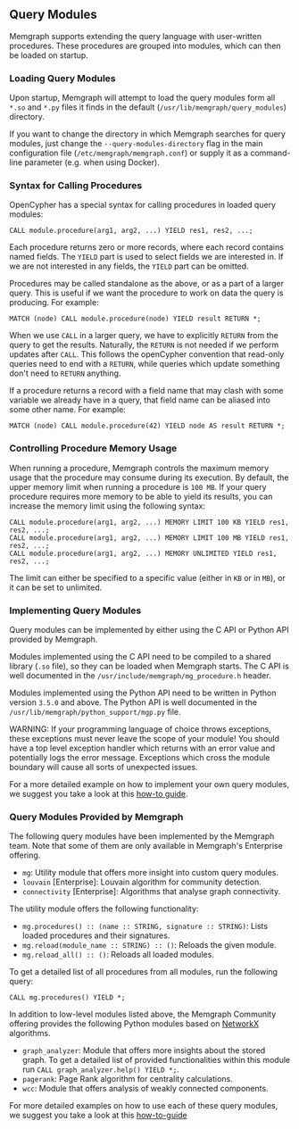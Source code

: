 ## Query Modules

Memgraph supports extending the query language with user-written procedures.
These procedures are grouped into modules, which can then be loaded on startup.

### Loading Query Modules

Upon startup, Memgraph will attempt to load the query modules form all `*.so`
and `*.py` files it finds in the default (`/usr/lib/memgraph/query_modules`)
directory.

If you want to change the directory in which Memgraph searches for query
modules, just change the `--query-modules-directory` flag in the main
configuration file (`/etc/memgraph/memgraph.conf`) or supply it as
a command-line parameter (e.g. when using Docker).

### Syntax for Calling Procedures

OpenCypher has a special syntax for calling procedures in loaded query
modules:

```opencypher
CALL module.procedure(arg1, arg2, ...) YIELD res1, res2, ...;
```

Each procedure returns zero or more records, where each record contains named
fields. The `YIELD` part is used to select fields we are interested in. If we
are not interested in any fields, the `YIELD` part can be omitted.

Procedures may be called standalone as the above, or as a part of a
larger query. This is useful if we want the procedure to work on data the
query is producing. For example:

```opencypher
MATCH (node) CALL module.procedure(node) YIELD result RETURN *;
```

When we use `CALL` in a larger query, we have to explicitly
`RETURN` from the query to get the results. Naturally, the `RETURN` is not
needed if we perform updates after `CALL`. This follows the openCypher
convention that read-only queries need to end with a `RETURN`, while queries
which update something don't need to `RETURN` anything.

If a procedure returns a record with a field name that may clash with some
variable we already have in a query, that field name can be aliased into some
other name. For example:

```opencypher
MATCH (node) CALL module.procedure(42) YIELD node AS result RETURN *;
```

### Controlling Procedure Memory Usage

When running a procedure, Memgraph controls the maximum memory usage that the
procedure may consume during its execution.  By default, the upper memory limit
when running a procedure is `100 MB`.  If your query procedure requires more
memory to be able to yield its results, you can increase the memory limit using
the following syntax:

```opencypher
CALL module.procedure(arg1, arg2, ...) MEMORY LIMIT 100 KB YIELD res1, res2, ...;
CALL module.procedure(arg1, arg2, ...) MEMORY LIMIT 100 MB YIELD res1, res2, ...;
CALL module.procedure(arg1, arg2, ...) MEMORY UNLIMITED YIELD res1, res2, ...;
```

The limit can either be specified to a specific value (either in `KB` or in
`MB`), or it can be set to unlimited.

### Implementing Query Modules

Query modules can be implemented by either using the C API or Python API
provided by Memgraph.

Modules implemented using the C API need to be compiled to a shared library
(`.so` file), so they can be loaded when Memgraph starts.  The C API is well
documented in the `/usr/include/memgraph/mg_procedure.h` header.

Modules implemented using the Python API need to be written in Python version
`3.5.0` and above. The Python API is well documented in the
`/usr/lib/memgraph/python_support/mgp.py` file.

WARNING: If your programming language of choice throws exceptions, these
exceptions must never leave the scope of your module! You should have a top
level exception handler which returns with an error value and potentially logs
the error message. Exceptions which cross the module boundary will cause all
sorts of unexpected issues.

For a more detailed example on how to implement your own query modules, we
suggest you take a look at this [how-to
guide](../how_to_guides/use-and-implement-query-modules.md).

### Query Modules Provided by Memgraph

The following query modules have been implemented by the Memgraph
team. Note that some of them are only available in Memgraph's Enterprise
offering.

* `mg`: Utility module that offers more insight into custom query modules.
* `louvain` [Enterprise]: Louvain algorithm for community detection.
* `connectivity` [Enterprise]: Algorithms that analyse graph connectivity.

The utility module offers the following functionality:

* `mg.procedures() :: (name :: STRING, signature :: STRING)`: Lists loaded
  procedures and their signatures.
* `mg.reload(module_name :: STRING) :: ()`: Reloads the given module.
* `mg.reload_all() :: ()`: Reloads all loaded modules.

To get a detailed list of all procedures from all modules, run the following
query:

```
CALL mg.procedures() YIELD *;
```

In addition to low-level modules listed above, the Memgraph Community offering
provides the following Python modules based on
[NetworkX](https://networkx.github.io/) algorithms.

* `graph_analyzer`: Module that offers more insights about the stored graph. To
  get a detailed list of provided functionalities within this module run
  `CALL graph_analyzer.help() YIELD *;`.
* `pagerank`: Page Rank algorithm for centrality calculations.
* `wcc`: Module that offers analysis of weakly connected components.

For more detailed examples on how to use each of these query modules, we
suggest you take a look at this
[how-to-guide](../how_to_guides/use-query-modules-provided-by-memgraph.md)
